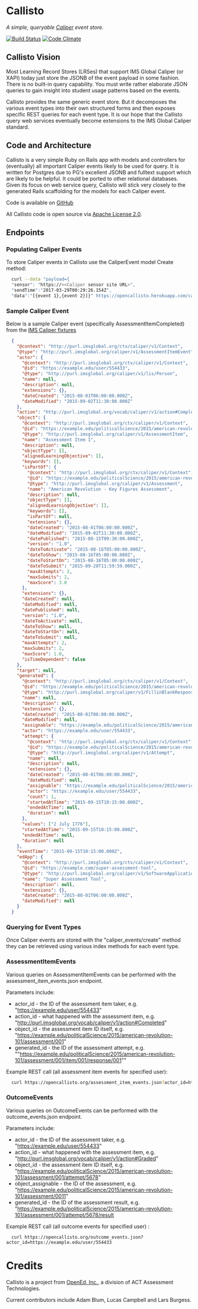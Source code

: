 # Callisto 

*A simple, queryable [Caliper](http://www.imsglobal.org/activity/caliperram) event store.*

[![Build Status](https://travis-ci.org/openedinc/callisto.svg?branch=master)](https://travis-ci.org/openedinc/callisto)
[![Code Climate](https://codeclimate.com/github/openedinc/callisto.png)](https://codeclimate.com/github/openedinc/callisto)

## Callisto Vision

Most Learning Record Stores (LRSes) that support IMS Global Caliper (or XAPI) today
just store the JSONB of the event payload in some fashion.  There is no built-in
query capability. You must write rather elaborate JSON queries to gain insight
into student usage patterns based on the events.  

Callisto provides the same generic event store. But it decomposes the various
event types into their own structured forms and then exposes specific REST
queries for each event type. It is our hope that the Callisto query web services
eventually become extensions to the IMS Global Caliper standard.

## Code and Architecture

Callisto is a very simple Ruby on Rails app with models and controllers for
(eventually) all important Caliper events likely to be used for query. It is written
for Postgres due to PG's excellent JSONB and fulltext support which are likely to be helpful.
It could be ported to other relational databases. Given its focus on web service query,
Callisto will stick very closely to the generated Rails scaffolding for the models for each Caliper event.

Code is available on [GitHub](http://github.com/openedinc/callisto)

All Callisto code is open source via [Apache License 2.0](https://www.apache.org/licenses/LICENSE-2.0).

## Endpoints

### Populating Caliper Events

To store Caliper events in Callisto use the CaliperEvent model Create method:

```sh
  curl --data "payload={
  "sensor": "https://<<Caliper sensor site URL>",
  "sendTime":"2017-03-29T00:29:26.154Z",
  "data":"[{event 1},{event 2}]}" https://opencallisto.herokuapp.com/caliper_events
```

### Sample Caliper Event

Below is a sample Caliper event (specifically AssessmentItemCompleted) from the [IMS Caliper fixtures](https://github.com/IMSGlobal/caliper-common-fixtures/blob/master/src/test/resources/fixtures/caliperAssessmentItemCompletedEvent.json)

```json
  {
    "@context": "http://purl.imsglobal.org/ctx/caliper/v1/Context",
    "@type": "http://purl.imsglobal.org/caliper/v1/AssessmentItemEvent",
    "actor": {
      "@context": "http://purl.imsglobal.org/ctx/caliper/v1/Context",
      "@id": "https://example.edu/user/554433",
      "@type": "http://purl.imsglobal.org/caliper/v1/lis/Person",
      "name": null,
      "description": null,
      "extensions": {},
      "dateCreated": "2015-08-01T06:00:00.000Z",
      "dateModified": "2015-09-02T11:30:00.000Z"
    },
    "action": "http://purl.imsglobal.org/vocab/caliper/v1/action#Completed",
    "object": {
      "@context": "http://purl.imsglobal.org/ctx/caliper/v1/Context",
      "@id": "https://example.edu/politicalScience/2015/american-revolution-101/assessment/001/item/001",
      "@type": "http://purl.imsglobal.org/caliper/v1/AssessmentItem",
      "name": "Assessment Item 1",
      "description": null,
      "objectType": [],
      "alignedLearningObjective": [],
      "keywords": [],
      "isPartOf": {
        "@context": "http://purl.imsglobal.org/ctx/caliper/v1/Context",
        "@id": "https://example.edu/politicalScience/2015/american-revolution-101/assessment/001",
        "@type": "http://purl.imsglobal.org/caliper/v1/Assessment",
        "name": "American Revolution - Key Figures Assessment",
        "description": null,
        "objectType": [],
        "alignedLearningObjective": [],
        "keywords": [],
        "isPartOf": null,
        "extensions": {},
        "dateCreated": "2015-08-01T06:00:00.000Z",
        "dateModified": "2015-09-02T11:30:00.000Z",
        "datePublished": "2015-08-15T09:30:00.000Z",
        "version": "1.0",
        "dateToActivate": "2015-08-16T05:00:00.000Z",
        "dateToShow": "2015-08-16T05:00:00.000Z",
        "dateToStartOn": "2015-08-16T05:00:00.000Z",
        "dateToSubmit": "2015-09-28T11:59:59.000Z",
        "maxAttempts": 2,
        "maxSubmits": 2,
        "maxScore": 3.0
      },
      "extensions": {},
      "dateCreated": null,
      "dateModified": null,
      "datePublished": null,
      "version": "1.0",
      "dateToActivate": null,
      "dateToShow": null,
      "dateToStartOn": null,
      "dateToSubmit": null,
      "maxAttempts": 2,
      "maxSubmits": 2,
      "maxScore": 1.0,
      "isTimeDependent": false
    },
    "target": null,
    "generated": {
      "@context": "http://purl.imsglobal.org/ctx/caliper/v1/Context",
      "@id": "https://example.edu/politicalScience/2015/american-revolution-101/assessment/001/item/001/response/001",
      "@type": "http://purl.imsglobal.org/caliper/v1/FillinBlankResponse",
      "name": null,
      "description": null,
      "extensions": {},
      "dateCreated": "2015-08-01T06:00:00.000Z",
      "dateModified": null,
      "assignable": "https://example.edu/politicalScience/2015/american-revolution-101/assessment/001",
      "actor": "https://example.edu/user/554433",
      "attempt": {
        "@context": "http://purl.imsglobal.org/ctx/caliper/v1/Context",
        "@id": "https://example.edu/politicalScience/2015/american-revolution-101/assessment/001/item/001/attempt/789",
        "@type": "http://purl.imsglobal.org/caliper/v1/Attempt",
        "name": null,
        "description": null,
        "extensions": {},
        "dateCreated": "2015-08-01T06:00:00.000Z",
        "dateModified": null,
        "assignable": "https://example.edu/politicalScience/2015/american-revolution-101/assessment/001",
        "actor": "https://example.edu/user/554433",
        "count": 1,
        "startedAtTime": "2015-09-15T10:15:00.000Z",
        "endedAtTime": null,
        "duration": null
      },
      "values": ["2 July 1776"],
      "startedAtTime": "2015-09-15T10:15:00.000Z",
      "endedAtTime": null,
      "duration": null
    },
    "eventTime": "2015-09-15T10:15:00.000Z",
    "edApp": {
      "@context": "http://purl.imsglobal.org/ctx/caliper/v1/Context",
      "@id": "https://example.com/super-assessment-tool",
      "@type": "http://purl.imsglobal.org/caliper/v1/SoftwareApplication",
      "name": "Super Assessment Tool",
      "description": null,
      "extensions": {},
      "dateCreated": "2015-08-01T06:00:00.000Z",
      "dateModified": null
    }
  }
```

### Querying for Event Types

Once Caliper events are stored with the "caliper_events/create" method they can be retrieved using various index methods for each event type.

### AssessmentItemEvents

Various queries on AssessmentItemEvents can be performed with the assessment_item_events.json endpoint.

Parameters include:
* actor_id - the ID of the assessment item taker, e.g. "https://example.edu/user/554433"
* action_id - what happened with the assessment item, e.g. "http://purl.imsglobal.org/vocab/caliper/v1/action#Completed"
* object_id - the assessment item ID itself, e.g. "https://example.edu/politicalScience/2015/american-revolution-101/assessment/001"
* generated_id - the ID of the assessment attempt, e.g. ""https://example.edu/politicalScience/2015/american-revolution-101/assessment/001/item/001/response/001""


Example REST call (all assessment item events for specified user):
```sh
  curl https://opencallisto.org/assessment_item_events.json?actor_id=https://example.edu/user/554433
```

### OutcomeEvents

Various queries on OutcomeEvents can be performed with the outcome_events.json endpoint.

Parameters include:
* actor_id - the ID of the assessment taker, e.g. "https://example.edu/user/554433"
* action_id - what happened with the assessment item, e.g. "http://purl.imsglobal.org/vocab/caliper/v1/action#Graded"
* object_id - the assessment item ID itself, e.g. "https://example.edu/politicalScience/2015/american-revolution-101/assessment/001/attempt/5678"
* object_assignable - the ID of the assessment, e.g. "https://example.edu/politicalScience/2015/american-revolution-101/assessment/0011"
* generated_id - the ID of the assessment result, e.g. "https://example.edu/politicalScience/2015/american-revolution-101/assessment/001/attempt/5678/result

Example REST call (all outcome events for specified user) :
```
  curl https://opencallisto.org/outcome_events.json?actor_id=https://example.edu/user/554433
```

# Credits

Callisto is a project from [OpenEd, Inc.](http://www.opened.com), a division of ACT Assessment Technologies.

Current contributors include Adam Blum, Lucas Campbell and Lars Burgess.
